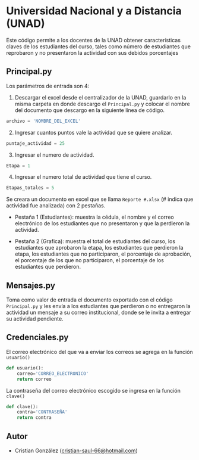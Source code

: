 # Universidad Nacional y a Distancia (UNAD)

Este código permite a los docentes de la UNAD obtener características claves de los estudiantes del curso, tales como número de estudiantes que reprobaron y no presentaron la actividad con sus debidos porcentajes    

## Principal.py

Los parámetros de entrada son 4:

1. Descargar el excel desde el centralizador de la UNAD, guardarlo en la misma carpeta en donde descargo el `Principal.py` y colocar el nombre del documento que descargo en la siguiente línea de código.

```python
archivo = 'NOMBRE_DEL_EXCEL'
```

2. Ingresar cuantos puntos vale la actividad que se quiere analizar.

```python
puntaje_actividad = 25
```

3. Ingresar el numero de actividad.

```python
Etapa = 1
```

4. Ingresar el numero total de actividad que tiene el curso.

```python
Etapas_totales = 5
```

Se creara un documento en excel que se llama `Reporte #.xlsx` (# indica que actividad fue analizada) con 2 pestañas.

- Pestaña 1 (Estudiantes): muestra la cédula, el nombre y el correo electrónico de los estudiantes que no presentaron y que la perdieron la actividad.

- Pestaña 2 (Grafica): muestra el total de estudiantes del curso, los estudiantes que aprobaron la etapa, los estudiantes que perdieron la etapa, los estudiantes que no participaron, el porcentaje de aprobación, el porcentaje de los que no participaron, el porcentaje de los estudiantes que perdieron.

## Mensajes.py

Toma como valor de entrada el documento exportado con el código `Principal.py` y les envía a los estudiantes que perdieron o no entregaron la actividad un mensaje a su correo institucional, donde se le invita a entregar su actividad pendiente.

## Credenciales.py

El correo electrónico del que va a enviar los correos se agrega en la función `usuario()`

```python
def usuario():
    correo='CORREO_ELECTRONICO'
    return correo
```

La contraseña del correo electrónico escogido se ingresa en la función `clave()`

```python
def clave():
    contra='CONTRASEÑA'
    return contra
```


## Autor

- Cristian González (<cristian-saul-66@hotmail.com>)
